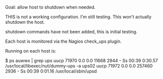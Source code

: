 Goal: allow host to shutdown when needed.

THIS is not a working configuration. I'm still testing.  This won't actually shutdown the host.

shutdown commands have not been added, this is initial testing.

Each host is monitored via the Nagios check_ups plugin.

Running on each host is:

$ ps auwwx | grep ups
uucp    71970    0.0  0.0     11668   2944  -  Ss   00:39        0:30.57 /usr/local/libexec/nut/dummy-ups -a ups02
uucp    71972    0.0  0.0    257460   2936  -  Ss   00:39        0:01.16 /usr/local/sbin/upsd

